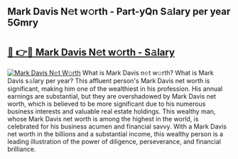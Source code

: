 ## Mark Davis N𝚎t w𝚘rth - Part-yQn S𝚊lary per year 5Gmry

# <h2><a href="http://gc4wrtn.nevu.top/?p=Mark+Davis">🔗 👉🔴 Mark Davis N𝚎t w𝚘rth - S𝚊lary</a></h2>

[![Mark Davis N𝚎t W𝚘rth](https://i.imgur.com/Oavwk0R.jpeg)](http://gc4wrtn.nevu.top/?p=Mark+Davis)
What is Mark Davis n𝚎t w𝚘rth? What is Mark Davis s𝚊lary per year?
This affluent person's Mark Davis net worth is significant, making him one of the wealthiest in his profession. His annual earnings are substantial, but they are overshadowed by Mark Davis net worth, which is believed to be more significant due to his numerous business interests and valuable real estate holdings. This wealthy man, whose Mark Davis net worth is among the highest in the world, is celebrated for his business acumen and financial savvy. With a Mark Davis net worth in the billions and a substantial income, this wealthy person is a leading illustration of the power of diligence, perseverance, and financial brilliance.
